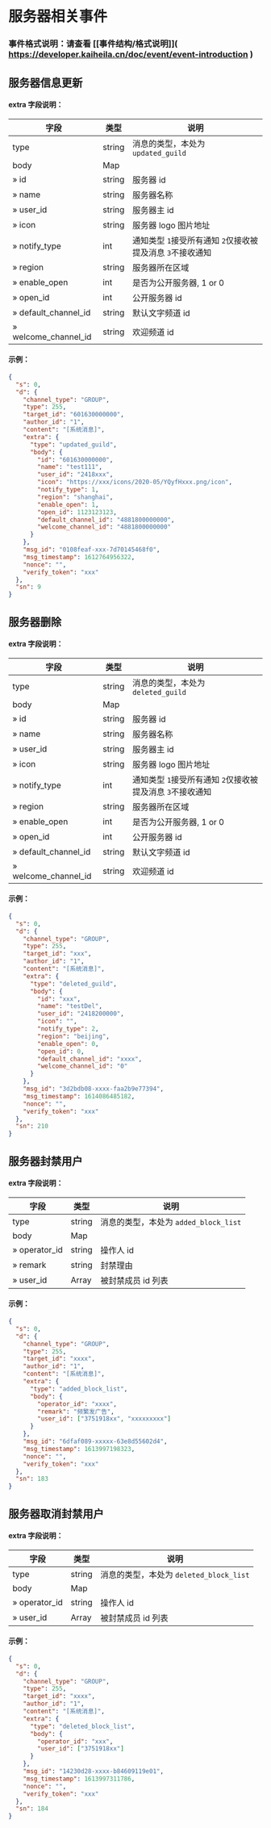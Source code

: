 # 服务器相关事件

### 事件格式说明：请查看 \[[事件结构/格式说明]\]( https://developer.kaiheila.cn/doc/event/event-introduction )

## 服务器信息更新

#### extra 字段说明：

| 字段                 | 类型   | 说明                                                       |
| -------------------- | ------ | ---------------------------------------------------------- |
| type                 | string | 消息的类型，本处为 `updated_guild`                         |
| body                 | Map    |                                                            |
| » id                 | string | 服务器 id                                                  |
| » name               | string | 服务器名称                                                 |
| » user_id            | string | 服务器主 id                                                |
| » icon               | string | 服务器 logo 图片地址                                       |
| » notify_type        | int    | 通知类型 `1`接受所有通知 `2`仅接收被提及消息 `3`不接收通知 |
| » region             | string | 服务器所在区域                                             |
| » enable_open        | int    | 是否为公开服务器, 1 or 0                                   |
| » open_id            | int    | 公开服务器 id                                              |
| » default_channel_id | string | 默认文字频道 id                                            |
| » welcome_channel_id | string | 欢迎频道 id                                                |

#### 示例：

```json
{
  "s": 0,
  "d": {
    "channel_type": "GROUP",
    "type": 255,
    "target_id": "601630000000",
    "author_id": "1",
    "content": "[系统消息]",
    "extra": {
      "type": "updated_guild",
      "body": {
        "id": "601630000000",
        "name": "test111",
        "user_id": "2418xxx",
        "icon": "https://xxx/icons/2020-05/YQyfHxxx.png/icon",
        "notify_type": 1,
        "region": "shanghai",
        "enable_open": 1,
        "open_id": 1123123123,
        "default_channel_id": "4881800000000",
        "welcome_channel_id": "4881800000000"
      }
    },
    "msg_id": "0108feaf-xxx-7d70145468f0",
    "msg_timestamp": 1612764956322,
    "nonce": "",
    "verify_token": "xxx"
  },
  "sn": 9
}
```

## 服务器删除

#### extra 字段说明：

| 字段                 | 类型   | 说明                                                       |
| -------------------- | ------ | ---------------------------------------------------------- |
| type                 | string | 消息的类型，本处为 `deleted_guild`                         |
| body                 | Map    |                                                            |
| » id                 | string | 服务器 id                                                  |
| » name               | string | 服务器名称                                                 |
| » user_id            | string | 服务器主 id                                                |
| » icon               | string | 服务器 logo 图片地址                                       |
| » notify_type        | int    | 通知类型 `1`接受所有通知 `2`仅接收被提及消息 `3`不接收通知 |
| » region             | string | 服务器所在区域                                             |
| » enable_open        | int    | 是否为公开服务器, 1 or 0                                   |
| » open_id            | int    | 公开服务器 id                                              |
| » default_channel_id | string | 默认文字频道 id                                            |
| » welcome_channel_id | string | 欢迎频道 id                                                |

#### 示例：

```json
{
  "s": 0,
  "d": {
    "channel_type": "GROUP",
    "type": 255,
    "target_id": "xxx",
    "author_id": "1",
    "content": "[系统消息]",
    "extra": {
      "type": "deleted_guild",
      "body": {
        "id": "xxx",
        "name": "testDel",
        "user_id": "2418200000",
        "icon": "",
        "notify_type": 2,
        "region": "beijing",
        "enable_open": 0,
        "open_id": 0,
        "default_channel_id": "xxxx",
        "welcome_channel_id": "0"
      }
    },
    "msg_id": "3d2bdb08-xxxx-faa2b9e77394",
    "msg_timestamp": 1614086485182,
    "nonce": "",
    "verify_token": "xxx"
  },
  "sn": 210
}
```

## 服务器封禁用户

#### extra 字段说明：

| 字段          | 类型   | 说明                                  |
| ------------- | ------ | ------------------------------------- |
| type          | string | 消息的类型，本处为 `added_block_list` |
| body          | Map    |                                       |
| » operator_id | string | 操作人 id                             |
| » remark      | string | 封禁理由                              |
| » user_id     | Array  | 被封禁成员 id 列表                    |

#### 示例：

```json
{
  "s": 0,
  "d": {
    "channel_type": "GROUP",
    "type": 255,
    "target_id": "xxxx",
    "author_id": "1",
    "content": "[系统消息]",
    "extra": {
      "type": "added_block_list",
      "body": {
        "operator_id": "xxxx",
        "remark": "频繁发广告",
        "user_id": ["3751918xx", "xxxxxxxxx"]
      }
    },
    "msg_id": "6dfaf089-xxxxx-63e8d55602d4",
    "msg_timestamp": 1613997198323,
    "nonce": "",
    "verify_token": "xxx"
  },
  "sn": 183
}
```

###

## 服务器取消封禁用户

#### extra 字段说明：

| 字段          | 类型   | 说明                                    |
| ------------- | ------ | --------------------------------------- |
| type          | string | 消息的类型，本处为 `deleted_block_list` |
| body          | Map    |                                         |
| » operator_id | string | 操作人 id                               |
| » user_id     | Array  | 被封禁成员 id 列表                      |

#### 示例：

```json
{
  "s": 0,
  "d": {
    "channel_type": "GROUP",
    "type": 255,
    "target_id": "xxxx",
    "author_id": "1",
    "content": "[系统消息]",
    "extra": {
      "type": "deleted_block_list",
      "body": {
        "operator_id": "xxx",
        "user_id": ["3751918xx"]
      }
    },
    "msg_id": "14230d28-xxxx-b84609119e01",
    "msg_timestamp": 1613997311786,
    "nonce": "",
    "verify_token": "xxx"
  },
  "sn": 184
}
```

